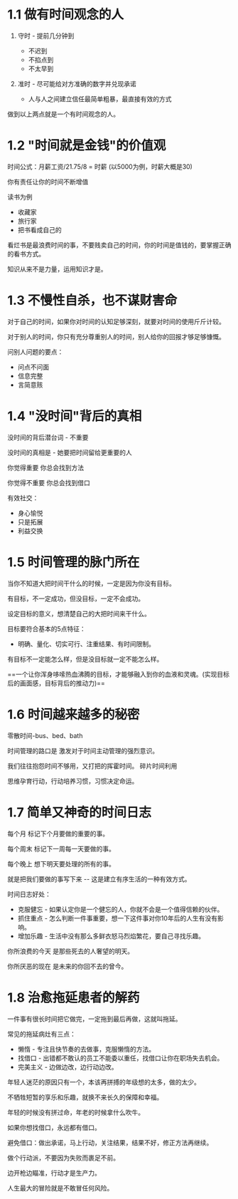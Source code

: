 # 1.1 做有时间观念的人



1. 守时 - 提前几分钟到
   * 不迟到
   * 不掐点到
   * 不太早到

2. 准时 - 尽可能给对方准确的数字并兑现承诺
   * 人与人之间建立信任最简单粗暴，最直接有效的方式



做到以上两点就是一个有时间观念的人。



# 1.2 "时间就是金钱"的价值观



时间公式：月薪工资/21.75/8 = 时薪 (以5000为例，时薪大概是30)

你有责任让你的时间不断增值

读书为例

* 收藏家
* 旅行家
* 把书看成自己的



看烂书是最浪费时间的事，不要贱卖自己的时间，你的时间是值钱的，要掌握正确的看书方式。



知识从来不是力量，运用知识才是。



# 1.3 不慢性自杀，也不谋财害命



对于自己的时间，如果你对时间的认知足够深刻，就要对时间的使用斤斤计较。

对于别人的时间，你只有充分尊重别人的时间，别人给你的回报才够足够慷慨。



问别人问题的要点：

* 问点不问面
* 信息完整
* 言简意赅



# 1.4 "没时间"背后的真相



没时间的背后潜台词 - 不重要

没时间的真相是 - 她要把时间留给更重要的人

你觉得重要 你总会找到方法

你觉得不重要 你总会找到借口



有效社交：

* 身心愉悦
* 只是拓展
* 利益交换



# 1.5 时间管理的脉门所在



当你不知道大把时间干什么的时候，一定是因为你没有目标。

有目标，不一定成功，但没目标，一定不会成功。

设定目标的意义，想清楚自己的大把时间来干什么。

目标要符合基本的5点特征：

* 明确、量化、切实可行、注重结果、有时间限制。



有目标不一定能怎么样，但是没目标就一定不能怎么样。



==一个让你浑身哆嗦热血沸腾的目标，才能够融入到你的血液和灵魂。(实现目标后的画面感，目标背后的推动力)==



# 1.6 时间越来越多的秘密



零散时间-bus、bed、bath

时间管理的路口是 激发对于时间主动管理的强烈意识。

我们往往抱怨时间不够用，又打把的挥霍时间。 碎片时间利用

思维孕育行动，行动培养习惯，习惯决定命运。



# 1.7 简单又神奇的时间日志



每个月 标记下个月要做的重要的事。

每个周末 标记下一周每一天要做的事。

每个晚上 想下明天要处理的所有的事。



就是把我们要做的事写下来 -- 这是建立有序生活的一种有效方式。

时间日志好处：

* 克服健忘 - 如果认定你是一个健忘的人，你就不会是一个值得信赖的伙伴。
* 抓住重点 - 怎么判断一件事重要，想一下这件事对你10年后的人生有没有影响。
* 增加乐趣 - 生活中没有那么多鲜衣怒马烈焰繁花，要自己寻找乐趣。



你所浪费的今天 是那些死去的人奢望的明天。

你所厌恶的现在 是未来的你回不去的曾今。



# 1.8 治愈拖延患者的解药



一件事有很长时间把它做完，一定拖到最后再做，这就叫拖延。



常见的拖延病灶有三点：

* 懒惰 - 专注且快节奏的去做事，克服懒惰的方法。
* 找借口 - 出错都不敢认的员工不能委以重任，找借口让你在职场失去机会。
* 完美主义 - 边做边改，边行动边改。



年轻人迷茫的原因只有一个，本该再拼搏的年级想的太多，做的太少。

不牺牲短暂的享乐和乐趣，就换不来长久的保障和幸福。

年轻的时候没有拼过命，年老的时候拿什么吹牛。



如果你想找借口，永远都有借口。

避免借口：做出承诺，马上行动，关注结果，结果不好，修正方法再继续。



做个行动派，不要因为失败而裹足不前。

边开枪边瞄准，行动才是生产力。

人生最大的冒险就是不敢冒任何风险。

